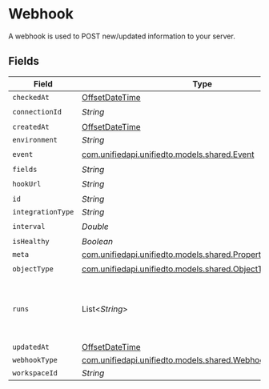 # Webhook

A webhook is used to POST new/updated information to your server.


## Fields

| Field                                                                                                    | Type                                                                                                     | Required                                                                                                 | Description                                                                                              |
| -------------------------------------------------------------------------------------------------------- | -------------------------------------------------------------------------------------------------------- | -------------------------------------------------------------------------------------------------------- | -------------------------------------------------------------------------------------------------------- |
| `checkedAt`                                                                                              | [OffsetDateTime](https://docs.oracle.com/javase/8/docs/api/java/time/OffsetDateTime.html)                | :heavy_minus_sign:                                                                                       | N/A                                                                                                      |
| `connectionId`                                                                                           | *String*                                                                                                 | :heavy_check_mark:                                                                                       | N/A                                                                                                      |
| `createdAt`                                                                                              | [OffsetDateTime](https://docs.oracle.com/javase/8/docs/api/java/time/OffsetDateTime.html)                | :heavy_minus_sign:                                                                                       | N/A                                                                                                      |
| `environment`                                                                                            | *String*                                                                                                 | :heavy_minus_sign:                                                                                       | N/A                                                                                                      |
| `event`                                                                                                  | [com.unifiedapi.unifiedto.models.shared.Event](../../models/shared/Event.md)                             | :heavy_check_mark:                                                                                       | N/A                                                                                                      |
| `fields`                                                                                                 | *String*                                                                                                 | :heavy_minus_sign:                                                                                       | N/A                                                                                                      |
| `hookUrl`                                                                                                | *String*                                                                                                 | :heavy_check_mark:                                                                                       | N/A                                                                                                      |
| `id`                                                                                                     | *String*                                                                                                 | :heavy_minus_sign:                                                                                       | N/A                                                                                                      |
| `integrationType`                                                                                        | *String*                                                                                                 | :heavy_minus_sign:                                                                                       | N/A                                                                                                      |
| `interval`                                                                                               | *Double*                                                                                                 | :heavy_check_mark:                                                                                       | N/A                                                                                                      |
| `isHealthy`                                                                                              | *Boolean*                                                                                                | :heavy_minus_sign:                                                                                       | N/A                                                                                                      |
| `meta`                                                                                                   | [com.unifiedapi.unifiedto.models.shared.PropertyWebhookMeta](../../models/shared/PropertyWebhookMeta.md) | :heavy_minus_sign:                                                                                       | N/A                                                                                                      |
| `objectType`                                                                                             | [com.unifiedapi.unifiedto.models.shared.ObjectType](../../models/shared/ObjectType.md)                   | :heavy_check_mark:                                                                                       | N/A                                                                                                      |
| `runs`                                                                                                   | List<*String*>                                                                                           | :heavy_minus_sign:                                                                                       | An array of the most revent virtual webhook runs                                                         |
| `updatedAt`                                                                                              | [OffsetDateTime](https://docs.oracle.com/javase/8/docs/api/java/time/OffsetDateTime.html)                | :heavy_minus_sign:                                                                                       | N/A                                                                                                      |
| `webhookType`                                                                                            | [com.unifiedapi.unifiedto.models.shared.WebhookWebhookType](../../models/shared/WebhookWebhookType.md)   | :heavy_minus_sign:                                                                                       | N/A                                                                                                      |
| `workspaceId`                                                                                            | *String*                                                                                                 | :heavy_minus_sign:                                                                                       | N/A                                                                                                      |